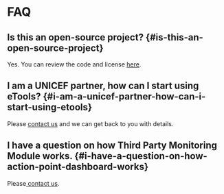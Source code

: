 # FAQ

## **Is this an open-source project?** {#is-this-an-open-source-project}

Yes. You can review the code and license [here](https://github.com/unicef/etools-tpm/blob/master/LICENSE.md).

## **I am a UNICEF partner, how can I start using eTools?** {#i-am-a-unicef-partner-how-can-i-start-using-etools}

Please [contact us](report-an-issue-contact-us.md) and we can get back to you with details.

## **I have a question on how Third Party Monitoring Module works.** {#i-have-a-question-on-how-action-point-dashboard-works}

Please[ contact us](report-an-issue-contact-us.md).

